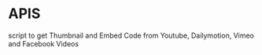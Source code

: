# APIS
script to get Thumbnail and Embed Code from Youtube, Dailymotion, Vimeo and Facebook Videos 
